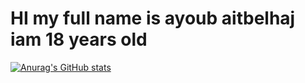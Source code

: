 # HI my full name is ayoub aitbelhaj iam 18 years old
[![Anurag's GitHub stats](https://github-readme-stats.vercel.app/api?username=aaitbelh)](https://github.com/aaitbelh/github-readme-stats)

